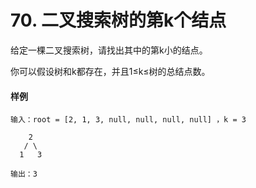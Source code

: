 # 70. 二叉搜索树的第k个结点

给定一棵二叉搜索树，请找出其中的第k小的结点。

你可以假设树和k都存在，并且1≤k≤树的总结点数。

#### 样例

```
输入：root = [2, 1, 3, null, null, null, null] ，k = 3

    2
   / \
  1   3

输出：3
```